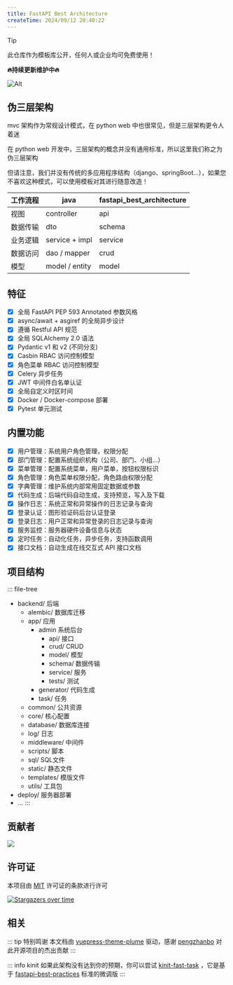 ```yaml
---
title: FastAPI Best Architecture
createTime: 2024/09/12 20:40:22
---
```


> [!TIP]
> 此仓库作为模板库公开，任何人或企业均可免费使用！

**🔥持续更新维护中🔥**

![Alt](https://repobeats.axiom.co/api/embed/b2174ef1abbebaea309091f1c998fc97d0c1536a.svg "Repo beats analytics image")

## 伪三层架构

mvc 架构作为常规设计模式，在 python web 中也很常见，但是三层架构更令人着迷

在 python web 开发中，三层架构的概念并没有通用标准，所以这里我们称之为伪三层架构

但请注意，我们并没有传统的多应用程序结构（django、springBoot...），如果您不喜欢这种模式，可以使用模板对其进行随意改造！

| 工作流程 | java           | fastapi_best_architecture |
|------|----------------|---------------------------|
| 视图   | controller     | api                       |
| 数据传输 | dto            | schema                    |
| 业务逻辑 | service + impl | service                   |
| 数据访问 | dao / mapper   | crud                      |
| 模型   | model / entity | model                     |

## 特征

- [x] 全局 FastAPI PEP 593 Annotated 参数风格
- [x] async/await + asgiref 的全局异步设计
- [x] 遵循 Restful API 规范
- [x] 全局 SQLAlchemy 2.0 语法
- [x] Pydantic v1 和 v2 (不同分支)
- [x] Casbin RBAC 访问控制模型
- [x] 角色菜单 RBAC 访问控制模型
- [x] Celery 异步任务
- [x] JWT 中间件白名单认证
- [x] 全局自定义时区时间
- [x] Docker / Docker-compose 部署
- [x] Pytest 单元测试

## 内置功能

- [x] 用户管理：系统用户角色管理，权限分配
- [x] 部门管理：配置系统组织机构（公司、部门、小组...）
- [x] 菜单管理：配置系统菜单，用户菜单，按钮权限标识
- [x] 角色管理：角色菜单权限分配，角色路由权限分配
- [x] 字典管理：维护系统内部常用固定数据或参数
- [x] 代码生成：后端代码自动生成，支持预览，写入及下载
- [x] 操作日志：系统正常和异常操作的日志记录与查询
- [x] 登录认证：图形验证码后台认证登录
- [x] 登录日志：用户正常和异常登录的日志记录与查询
- [x] 服务监控：服务器硬件设备信息与状态
- [x] 定时任务：自动化任务，异步任务，支持函数调用
- [x] 接口文档：自动生成在线交互式 API 接口文档

## 项目结构

::: file-tree
- backend/ 后端
  - alembic/ 数据库迁移
  - app/ 应用
    - admin 系统后台
      - api/ 接口
      - crud/  CRUD
      - model/ 模型
      - schema/ 数据传输
      - service/ 服务
      - tests/ 测试
    - generator/ 代码生成
    - task/ 任务
  - common/ 公共资源
  - core/ 核心配置
  - database/ 数据库连接
  - log/ 日志
  - middleware/ 中间件
  - scripts/ 脚本
  - sql/ SQL文件
  - static/ 静态文件
  - templates/ 模版文件
  - utils/ 工具包
- deploy/ 服务器部署
- ...
:::

## 贡献者

<a href="https://github.com/fastapi-practices/fastapi_best_architecture/graphs/contributors">
  <img src="https://contrib.rocks/image?repo=fastapi-practices/fastapi_best_architecture"/>
</a>

## 许可证

本项目由 [MIT](https://github.com/fastapi-practices/fastapi_best_architecture/blob/master/LICENSE) 许可证的条款进行许可

[![Stargazers over time](https://starchart.cc/fastapi-practices/fastapi_best_architecture.svg?variant=adaptive)](https://starchart.cc/fastapi-practices/fastapi_best_architecture)

## 相关

::: tip 特别鸣谢
本文档由 [vuepress-theme-plume](https://github.com/pengzhanbo/vuepress-theme-plume)
驱动，感谢 [pengzhanbo](https://github.com/pengzhanbo) 对此开源项目的杰出贡献
:::

::: info kinit
如果此架构没有达到你的预期，你可以尝试 [kinit-fast-task](https://gitee.com/ktianc/kinit-fast-task)
，它是基于 [fastapi-best-practices](https://github.com/zhanymkanov/fastapi-best-practices) 标准的微调版
:::

